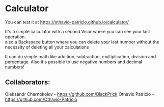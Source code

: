 # Calculator
You can test it at https://othavio-patricio.github.io/calculator/

It's a simple calculator with a second Visor where you can see your last operation. <br>
also a Backspace button where you can delete your last number without the necessity of deleting all your calculations

It can do simple math like addition, subtraction, multiplication, division and percentage. Also it's possible to use negative numbers and decimal numbers!

## Collaborators:
Oleksandr Chernokolov - https://github.com/BlackPrick 
Othavio Patricio - https://github.com/Othavio-Patricio
